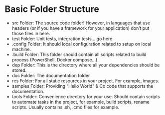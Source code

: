# Basic Folder Structure
* src Folder: The source code folder! However, in languages that use headers (or if you have a framework for your application) don’t put those files in here.
* test Folder: Unit tests, integration tests… go here.
* .config Folder: It should local configuration related to setup on local machine.
* .build Folder: This folder should contain all scripts related to build process (PowerShell, Docker compose…).
* dep Folder: This is the directory where all your dependencies should be stored.
* doc Folder: The documentation folder
* res Folder: For all static resources in your project. For example, images.
* samples Folder: Providing “Hello World” & Co code that supports the documentation.
* tools Folder: Convenience directory for your use. Should contain scripts to automate tasks in the project, for example, build scripts, rename scripts. Usually contains .sh, .cmd files for example.
